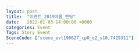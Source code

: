 ```yaml
---
layout: post
title:  "이벤트_2019여름_엔딩"
date:   2022-01-03 14:00:00 +0000
categories: Event
Tags: Story Event
SceneCode: ["scene_evt190627_cp0_q2_s10,7429311"]
---
```

